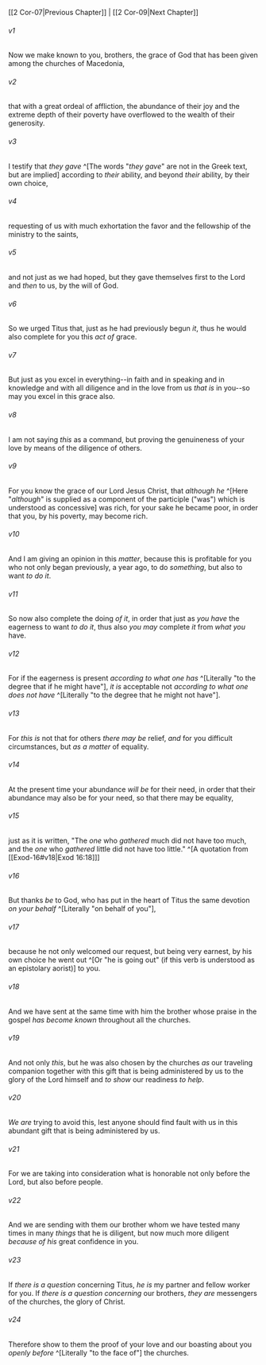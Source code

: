 ﻿---
aliases:
  - 2 Corinthians 8
---

[[2 Cor-07|Previous Chapter]] | [[2 Cor-09|Next Chapter]]

###### v1
Now we make known to you, brothers, the grace of God that has been given among the churches of Macedonia,

###### v2
that with a great ordeal of affliction, the abundance of their joy and the extreme depth of their poverty have overflowed to the wealth of their generosity.

###### v3
I testify that _they gave_ ^[The words "_they gave_" are not in the Greek text, but are implied] according to _their_ ability, and beyond _their_ ability, by their own choice,

###### v4
requesting of us with much exhortation the favor and the fellowship of the ministry to the saints,

###### v5
and not just as we had hoped, but they gave themselves first to the Lord and _then_ to us, by the will of God.

###### v6
So we urged Titus that, just as he had previously begun _it_, thus he would also complete for you this _act of_ grace.

###### v7
But just as you excel in everything--in faith and in speaking and in knowledge and with all diligence and in the love from us _that is_ in you--so may you excel in this grace also.

###### v8
I am not saying _this_ as a command, but proving the genuineness of your love by means of the diligence of others.

###### v9
For you know the grace of our Lord Jesus Christ, that _although he_ ^[Here "_although_" is supplied as a component of the participle ("was") which is understood as concessive] was rich, for your sake he became poor, in order that you, by his poverty, may become rich.

###### v10
And I am giving an opinion in this _matter_, because this is profitable for you who not only began previously, a year ago, to do _something_, but also to want _to do it_.

###### v11
So now also complete the doing _of it_, in order that just as _you have_ the eagerness to want _to do it_, thus also _you may_ complete _it_ from _what you_ have.

###### v12
For if the eagerness is present _according to what one has_ ^[Literally "to the degree that if he might have"], _it is_ acceptable not _according to what one does not have_ ^[Literally "to the degree that he might not have"].

###### v13
For _this is_ not that for others _there may be_ relief, _and_ for you difficult circumstances, but _as a matter_ of equality.

###### v14
At the present time your abundance _will be_ for their need, in order that their abundance may also be for your need, so that there may be equality,

###### v15
just as it is written, "The _one_ who _gathered_ much did not have too much, and the _one_ who _gathered_ little did not have too little." ^[A quotation from [[Exod-16#v18|Exod 16:18]]]

###### v16
But thanks _be_ to God, who has put in the heart of Titus the same devotion _on your behalf_ ^[Literally "on behalf of you"],

###### v17
because he not only welcomed our request, but being very earnest, by his own choice he went out ^[Or "he is going out" (if this verb is understood as an epistolary aorist)] to you.

###### v18
And we have sent at the same time with him the brother whose praise in the gospel _has become known_ throughout all the churches.

###### v19
And not only _this_, but he was also chosen by the churches _as_ our traveling companion together with this gift that is being administered by us to the glory of the Lord himself and _to show_ our readiness _to help_.

###### v20
_We are_ trying to avoid this, lest anyone should find fault with us in this abundant gift that is being administered by us.

###### v21
For we are taking into consideration what is honorable not only before the Lord, but also before people.

###### v22
And we are sending with them our brother whom we have tested many times in many _things_ that he is diligent, but now much more diligent _because of his_ great confidence in you.

###### v23
If _there is a question_ concerning Titus, _he is_ my partner and fellow worker for you. If _there is a question concerning_ our brothers, _they are_ messengers of the churches, the glory of Christ.

###### v24
Therefore show to them the proof of your love and our boasting about you _openly before_ ^[Literally "to the face of"] the churches.